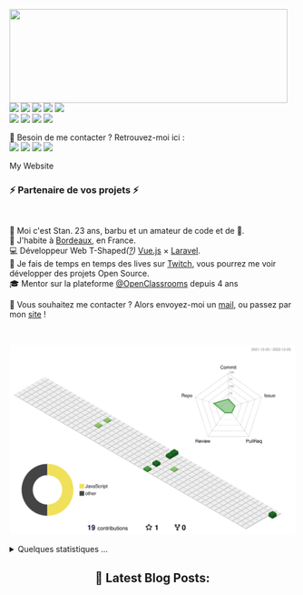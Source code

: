 <p>
  <img align="left" width="490" height="165" src="https://github-readme-stats.vercel.app/api?username=Vincent3054&show_icons=true&hide_border=false&line_height=20&title_color=f69673&icon_color=1b93c9&show_owner=true"/>
  <p>
    <img src="https://img.shields.io/badge/-Visual%20Studio%20Code-23A9F2?style=flat-square&logo=Visual%20Studio%20Code&logoColor=white"/>
    <img src="https://img.shields.io/badge/-Github-181717?style=flat-square&logo=GitHub&logoColor=white"/>
    <img src="https://img.shields.io/badge/-Git-F44D27?style=flat-square&logo=Git&logoColor=white"/>
    <img src="https://img.shields.io/badge/-NPM-CB3837?style=flat-square&logo=NPM&logoColor=white"/>
    <img src="https://img.shields.io/badge/-Slack-E01563?style=flat-square&logo=Slack&logoColor=white"/><br/>
    <img src="https://img.shields.io/badge/-WebPack-1C78C0?style=flat-square&logo=WebPack&logoColor=white"/>
    <img src="https://img.shields.io/badge/-ESLint-4B32C3?style=flat-square&logo=ESLint&logoColor=white"/>
    <img src="https://img.shields.io/badge/-HTML5-E34F26?style=flat-square&logo=HTML5&logoColor=white"/>
    <img src="https://img.shields.io/badge/-CSS3-1572B6?style=flat-square&logo=CSS3&logoColor=white"/>
  </p>
</p>
<p>
  📣 Besoin de me contacter ? Retrouvez-moi ici :<br/>
  <a href="mailto:ok96305@gmail.com"><img src="https://img.shields.io/badge/e‑mail-D14836.svg?style=for-the-badge&logo=GMail&logoColor=white"/></a>
  <a href="https://instagram.com/cheng_chen_sky"><img src="https://img.shields.io/badge/instagram-E4405F.svg?style=for-the-badge&logo=instagram&logoColor=white"/></a>
  <a href="https://twitch.tv/xxxxx"><img src="https://img.shields.io/badge/twitch-9146FF.svg?style=for-the-badge&logo=twitch&logoColor=white"/></a>
  <a href="https://linkedin.com/in/建成-陳-6438201a0"><img src="https://img.shields.io/badge/linkedin-0077B5.svg?style=for-the-badge&logo=linkedin&logoColor=white"/></a>
</p>
<p>My Website</p>

<h3>⚡️ Partenaire de vos projets ⚡️</h3><br/>
<p>
  🧔 Moi c'est <bold>Stan</bold>. 23 ans, barbu et un amateur de code et de 🍺.<br/>
  💼 J'habite à <a href="https://www.google.com/maps?q=bordeaux">Bordeaux</a>, en France.<br/>
  💻 Développeur Web <bold>T-Shaped</bold><em>(<a href="https://letslearnabout.net/blog/what-it-is-a-t-shaped-developer-and-why-you-should-be-one">?</a>)</em> <bold><a href="https://vuejs.org">Vue.js</a></bold> × <bold><a href="https://laravel.com">Laravel</a></bold>.<br/>
  🎥 Je fais de temps en temps des lives sur <a href="https://twitch.tv/Vincent3054">Twitch</a>, vous pourrez me voir développer des projets Open Source. <br/>
  🎓 Mentor sur la plateforme <a href="https://github.com/OpenClassrooms">@OpenClassrooms</a> depuis 4 ans
</p>
<p>
  🔗 Vous souhaitez me contacter ? Alors envoyez-moi un <a href="mailto:contact@daniels-roth-stan.fr?subject=[GitHub]%20🔥%20Prise%20de%20contact&body=Bonjour%20Stan%2C%0A%0AJe%20viens%20vers%20toi%20aujourd%27hui%20apr%C3%A8s%20avoir%20vu%20ton%20profil%20GitHub%20pour%20...">mail</a>, ou passez par mon <a href="https://daniels-roth-stan.fr">site</a> !
</p><br/>

![](./profile-3d-contrib/profile-green-animate.svg)

<details>
  <summary>Quelques statistiques ...</summary><br/>

<!--START_SECTION:waka-->

![Code Time](http://img.shields.io/badge/Code%20Time-2%2C074%20hrs%2045%20mins-blue)

![Profile Views](http://img.shields.io/badge/Profile%20Views-272-blue)

**🐱 My GitHub Data**

> 🏆 271 Contributions in the Year 2022
>
> 📦 2.5 MB Used in GitHub's Storage
>
> 💼 Opted to Hire
>
> 📜 32 Public Repositories
>
> 🔑 10 Private Repositories
>
> **I'm a Night 🦉**

```text
🌞 Morning    41 commits     ██░░░░░░░░░░░░░░░░░░░░░░░   10.93%
🌆 Daytime    124 commits    ████████░░░░░░░░░░░░░░░░░   33.07%
🌃 Evening    136 commits    █████████░░░░░░░░░░░░░░░░   36.27%
🌙 Night      74 commits     █████░░░░░░░░░░░░░░░░░░░░   19.73%

```

📅 **I'm Most Productive on Tuesday**

```text
Monday       44 commits     ███░░░░░░░░░░░░░░░░░░░░░░   11.73%
Tuesday      72 commits     ████░░░░░░░░░░░░░░░░░░░░░   19.2%
Wednesday    52 commits     ███░░░░░░░░░░░░░░░░░░░░░░   13.87%
Thursday     61 commits     ████░░░░░░░░░░░░░░░░░░░░░   16.27%
Friday       55 commits     ███░░░░░░░░░░░░░░░░░░░░░░   14.67%
Saturday     26 commits     █░░░░░░░░░░░░░░░░░░░░░░░░   6.93%
Sunday       65 commits     ████░░░░░░░░░░░░░░░░░░░░░   17.33%

```

📊 **This Week I Spent My Time On**

```text
⌚︎ Time Zone: Europe/Paris

💬 Programming Languages:
JavaScript               2 hrs 58 mins       ███████████████░░░░░░░░░░   60.65%
sh                       55 mins             ████░░░░░░░░░░░░░░░░░░░░░   19.0%
Other                    24 mins             ██░░░░░░░░░░░░░░░░░░░░░░░   8.42%
JSON                     20 mins             █░░░░░░░░░░░░░░░░░░░░░░░░   7.07%
Markdown                 6 mins              ░░░░░░░░░░░░░░░░░░░░░░░░░   2.38%

🔥 Editors:
VS Code                  3 hrs 50 mins       ███████████████████░░░░░░   78.37%
Zsh                      55 mins             ████░░░░░░░░░░░░░░░░░░░░░   19.0%
Browser                  7 mins              ░░░░░░░░░░░░░░░░░░░░░░░░░   2.63%

💻 Operating System:
WSL                      4 hrs 46 mins       ████████████████████████░   97.37%
Windows                  7 mins              ░░░░░░░░░░░░░░░░░░░░░░░░░   2.63%

```

**I Mostly Code in PHP**

```text
PHP                      10 repos            ███████░░░░░░░░░░░░░░░░░░   29.41%
HTML                     8 repos             ██████░░░░░░░░░░░░░░░░░░░   23.53%
JavaScript               8 repos             ██████░░░░░░░░░░░░░░░░░░░   23.53%
Vue                      4 repos             ███░░░░░░░░░░░░░░░░░░░░░░   11.76%
CSS                      3 repos             ██░░░░░░░░░░░░░░░░░░░░░░░   8.82%

```

Last Updated on 05/12/2022 00:02:25 UTC

<!--END_SECTION:waka-->
</details>
<h2 align="center">📕 Latest Blog Posts:</h2>
